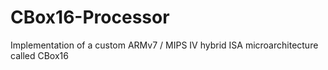 # CBox16-Processor
Implementation of a custom ARMv7 / MIPS IV hybrid ISA microarchitecture called CBox16
